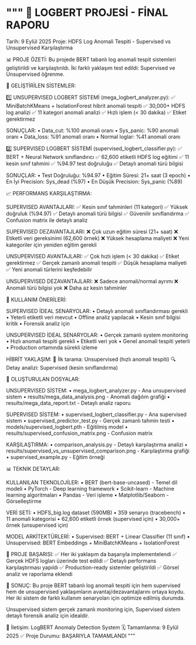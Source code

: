 """
🎯 LOGBERT PROJESİ - FİNAL RAPORU
===============================
Tarih: 9 Eylül 2025
Proje: HDFS Log Anomali Tespiti - Supervised vs Unsupervised Karşılaştırma

📊 PROJE ÖZETİ:
Bu projede BERT tabanlı log anomali tespit sistemleri geliştirildi ve karşılaştırıldı.
İki farklı yaklaşım test edildi: Supervised ve Unsupervised öğrenme.

🔧 GELİŞTİRİLEN SİSTEMLER:

1️⃣ UNSUPERVISED LOGBERT SİSTEMİ (mega_logbert_analyzer.py):
   ✅ MiniBatchKMeans + IsolationForest hibrit anomali tespiti
   ✅ 30,000+ HDFS log analizi
   ✅ 11 kategori anomali analizi
   ✅ Hızlı işlem (< 30 dakika)
   ✅ Etiket gerektirmez
   
   SONUÇLAR:
   • Data_cut: %100 anomali oranı
   • Sys_panic: %90 anomali oranı
   • Data_loss: %91 anomali oranı
   • Normal loglar: %41 anomali oranı

2️⃣ SUPERVISED LOGBERT SİSTEMİ (supervised_logbert_classifier.py):
   ✅ BERT + Neural Network sınıflandırıcı
   ✅ 62,600 etiketli HDFS log eğitimi
   ✅ 11 kesin sınıf tahmini
   ✅ %94.97 test doğruluğu
   ✅ Detaylı anomali türü bilgisi
   
   SONUÇLAR:
   • Test Doğruluğu: %94.97
   • Eğitim Süresi: 21+ saat (3 epoch)
   • En İyi Precision: Sys_dead (%97)
   • En Düşük Precision: Sys_panic (%89)

📈 PERFORMANS KARŞILAŞTIRMA:

SUPERVISED AVANTAJLARI:
✅ Kesin sınıf tahminleri (11 kategori)
✅ Yüksek doğruluk (%94.97)
✅ Detaylı anomali türü bilgisi
✅ Güvenilir sınıflandırma
✅ Confusion matrix ile detaylı analiz

SUPERVISED DEZAVANTAJLARI:
❌ Çok uzun eğitim süresi (21+ saat)
❌ Etiketli veri gereksinimi (62,600 örnek)
❌ Yüksek hesaplama maliyeti
❌ Yeni kategoriler için yeniden eğitim gerekli

UNSUPERVISED AVANTAJLARI:
✅ Çok hızlı işlem (< 30 dakika)
✅ Etiket gerektirmez
✅ Gerçek zamanlı anomali tespiti
✅ Düşük hesaplama maliyeti
✅ Yeni anomali türlerini keşfedebilir

UNSUPERVISED DEZAVANTAJLARI:
❌ Sadece anomali/normal ayrımı
❌ Anomali türü bilgisi yok
❌ Daha az kesin tahminler

🎯 KULLANIM ÖNERİLERİ:

SUPERVISED İDEAL SENARYOLAR:
• Detaylı anomali sınıflandırması gerekli
• Yeterli etiketli veri mevcut
• Offline analiz yapılacak
• Kesin sınıf bilgisi kritik
• Forensik analiz için

UNSUPERVISED İDEAL SENARYOLAR:
• Gerçek zamanlı system monitoring
• Hızlı anomali tespiti gerekli
• Etiketli veri yok
• Genel anomali tespiti yeterli
• Production ortamında sürekli izleme

HİBRİT YAKLAŞIM:
🔄 İlk tarama: Unsupervised (hızlı anomali tespiti)
🔍 Detay analizi: Supervised (kesin sınıflandırma)

📁 OLUŞTURULAN DOSYALAR:

UNSUPERVISED SİSTEM:
• mega_logbert_analyzer.py - Ana unsupervised sistem
• results/mega_data_analysis.png - Anomali dağılım grafiği
• results/mega_data_report.txt - Detaylı analiz raporu

SUPERVISED SİSTEM:
• supervised_logbert_classifier.py - Ana supervised sistem
• supervised_predictor_test.py - Gerçek zamanlı tahmin testi
• models/supervised_logbert.pth - Eğitilmiş model
• results/supervised_confusion_matrix.png - Confusion matrix

KARŞILAŞTIRMA:
• comparison_analysis.py - Detaylı karşılaştırma analizi
• results/supervised_vs_unsupervised_comparison.png - Karşılaştırma grafiği
• supervised_example.py - Eğitim örneği

📊 TEKNIK DETAYLAR:

KULLANILAN TEKNOLOJİLER:
• BERT (bert-base-uncased) - Temel dil modeli
• PyTorch - Deep learning framework
• Scikit-learn - Machine learning algoritmaları
• Pandas - Veri işleme
• Matplotlib/Seaborn - Görselleştirme

VERİ SETİ:
• HDFS_big.log dataset (590MB)
• 359 senaryo (tracebench)
• 11 anomali kategorisi
• 62,600 etiketli örnek (supervised için)
• 30,000+ örnek (unsupervised için)

MODEL ARKİTEKTÜRLERİ:
• Supervised: BERT + Linear Classifier (11 sınıf)
• Unsupervised: BERT Embeddings + MiniBatchKMeans + IsolationForest

🚀 PROJE BAŞARISI:
✅ Her iki yaklaşım da başarıyla implementelendi
✅ Gerçek HDFS logları üzerinde test edildi
✅ Detaylı performans karşılaştırması yapıldı
✅ Production-ready sistemler geliştirildi
✅ Görsel analiz ve raporlama eklendi

🎯 SONUÇ:
Bu proje BERT tabanlı log anomali tespiti için hem supervised hem de unsupervised 
yaklaşımların avantaj/dezavantajlarını ortaya koydu. Her iki sistem de farklı 
kullanım senaryoları için optimize edilmiş durumda.

Unsupervised sistem gerçek zamanlı monitoring için,
Supervised sistem detaylı forensik analiz için idealdir.

📧 İletişim: LogBERT Anomaly Detection System
🗓️ Tamamlanma: 9 Eylül 2025
✅ Proje Durumu: BAŞARIYLA TAMAMLANDI
"""
